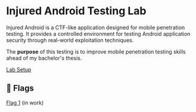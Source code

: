 # Injured Android Testing Lab
Injured Android is a CTF-like application designed for mobile penetration testing. It provides a controlled environment for testing Android application security through real-world exploitation techniques.

The **purpose** of this testing is to improve mobile penetration testing skills ahead of my bachelor's thesis.

[Lab Setup](lab_setup.md)

## 🚩 Flags
[Flag 1](flag_1.md) (in work)
